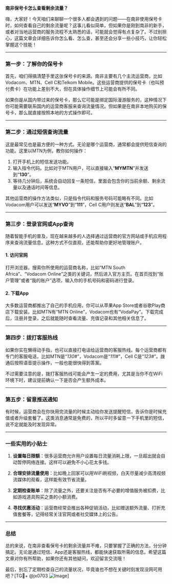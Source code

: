 **南非保号卡怎么查看剩余流量？**

嗨，大家好！今天咱们来聊聊一个很多人都会遇到的问题——在南非使用保号卡时，如何查看自己的剩余流量呢？这事儿看似简单，但如果你是刚到南非的新手，或者对当地运营商的服务流程不太熟悉的话，可能就会觉得有点复杂了。不过别担心，这篇文章会详细告诉你怎么看、怎么查，甚至还会分享一些小技巧，让你轻松掌握这个技能！

---

### **第一步：了解你的保号卡**
首先，咱们得搞清楚手里这张保号卡的来源。南非主要有几个主流运营商，比如Vodacom、MTN、Cell C和Telkom Mobile。这些运营商提供的保号卡（也叫预付费卡）在功能上差别不大，但在具体操作细节上可能会有所不同。

如果你是从国内带过来的保号卡，那么它可能是绑定国际漫游服务的，这种情况下你可能需要联系国内的运营商客服来查询流量情况。但如果是在南非本地购买的保号卡，那么就直接按照本地的方式操作即可。

---

### **第二步：通过短信查询流量**
这是最常见也是最方便的一种方式。无论是哪个运营商，通常都会提供短信查询的功能。这里以MTN为例，教你如何操作：

1. 打开手机上的短信发送功能。
2. 输入指令代码。比如对于MTN用户，可以直接输入“**MYMTN**”并发送到“**130**”。
3. 等待几分钟后，系统会自动回复一条短信，里面会包含你的当前余额、剩余流量以及通话时间等信息。

其他运营商的操作方法类似，只是指令代码和服务号码可能略有不同。比如Vodacom用户可以发送“**MYVO**”到“**111**”，Cell C用户则发送“**BAL**”到“**123**”。

---

### **第三步：登录官网或App查询**
随着智能手机的普及，现在越来越多的人选择通过运营商的官方网站或手机应用程序来查询流量信息。这种方式不仅直观，还能帮助你更好地管理账户。

#### 1. 访问官网
打开浏览器，搜索你所使用的运营商名称，比如“MTN South Africa”、“Vodacom Online”之类的关键词，然后进入官方主页。在首页找到“账户管理”或者“我的账户”选项，输入你的手机号码和密码进行登录。

#### 2. 下载App
大多数运营商都推出了自己的手机应用，你可以从苹果App Store或者谷歌Play商店下载安装。比如MTN有“MTN Online”，Vodacom也有“VodaPay”。下载完成后，注册并登录，之后就能随时查看流量、充值记录和其他相关信息了。

---

### **第四步：拨打客服热线**
如果你实在懒得动手指，也可以直接打电话给运营商的客服热线。每个运营商都有专门的客服电话，比如MTN是“*130#*”，Vodacom是“*111#*”，Cell C是“*123#*”。拨通后按照语音提示操作，一般也能很快得到答案。

不过需要注意的是，拨打客服热线可能会产生一定的费用，尤其是当你不在WiFi环境下时，建议提前确认一下是否会产生额外成本。

---

### **第五步：留意推送通知**
有时候，运营商会在你快用完流量的时候主动给你发送提醒短信，告诉你是时候充值或者升级套餐了。这类消息通常是免费的，所以平时多留意一下手机里的短信，说不定就能及时发现异常。

---

### **一些实用的小贴士**
1. **设置每日限额**：很多运营商允许用户设置每日流量消耗上限，一旦超出就会自动暂停网络连接。这样可以避免不小心花太多钱。
   
2. **合理安排流量使用**：比如晚上回家可以用WiFi刷视频，白天尽量减少高清视频流媒体的观看，这样能有效节省流量。

3. **定期检查账单**：除了流量之外，还要关注是否有不必要的增值服务被扣费，比如游戏道具购买之类的小额消费。

4. **寻找优惠活动**：运营商经常会推出各种促销活动，比如赠送额外流量、打折充值套餐等，记得经常关注官网或者社交媒体上的公告。

---

### **总结**
总的来说，在南非查看保号卡的剩余流量并不难，只要掌握了正确的方法，分分钟搞定。无论是通过短信、App还是客服热线，都能快速获取所需的信息。希望这篇文章对你有所帮助，如果你还有其他疑问，欢迎留言交流哦！

最后，别忘了定期检查自己的流量状况，毕竟谁也不想在关键时刻发现没网可用吧？[TG💪+ @jx0703 ![Image](https://github.com/user-attachments/assets/dbca1d08-cadb-493c-b0ec-ad6f7a83f270)]
